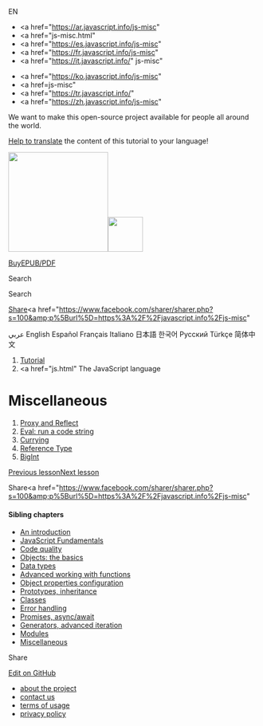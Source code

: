 EN

- <a href="https://ar.javascript.info/js-misc"
- <a href="js-misc.html"
- <a href="https://es.javascript.info/js-misc"
- <a href="https://fr.javascript.info/js-misc"
- <a href="https://it.javascript.info/"
  js-misc"

<!-- -->

- <a href="https://ko.javascript.info/js-misc"
- <a href=js-misc"
- <a href="https://tr.javascript.info/"
- <a href="https://zh.javascript.info/js-misc"

We want to make this open-source project available for people all around the world.

[Help to translate](translate.html) the content of this tutorial to your language!

<a href="index.html" class="sitetoolbar__link sitetoolbar__link_logo"><img src="img/sitetoolbar__logo_en.svg" class="sitetoolbar__logo sitetoolbar__logo_normal" width="200" /><img src="img/sitetoolbar__logo_small_en.svg" class="sitetoolbar__logo sitetoolbar__logo_small" width="70" /></a>

<a href="ebook.html" class="buy-book-button"><span class="buy-book-button__extra-text">Buy</span>EPUB/PDF</a>

Search

Search

<a href="tutorial/map.html" class="map">

<span class="share-icons__title">Share</span><a href="https://twitter.com/share?url=https%3A%2F%2Fjavascript.info%2Fjs-misc" class="share share_tw"></a><a href="https://www.facebook.com/sharer/sharer.php?s=100&amp;p%5Burl%5D=https%3A%2F%2Fjavascript.info%2Fjs-misc" </a>

عربي English Español Français Italiano 日本語 한국어 Русский Türkçe 简体中文

1.  <a href="index.html" class="breadcrumbs__link"><span class="breadcrumbs__hidden-text">Tutorial</span></a>
2.  <span id="breadcrumb-1"><a href="js.html" The JavaScript language</span></a></span>

# Miscellaneous

1.  <a href="proxy.html" class="lessons-list__link">Proxy and Reflect</a>
2.  <a href="eval.html" class="lessons-list__link">Eval: run a code string</a>
3.  <a href="currying-partials.html" class="lessons-list__link">Currying</a>
4.  <a href="reference-type.html" class="lessons-list__link">Reference Type</a>
5.  <a href="bigint.html" class="lessons-list__link">BigInt</a>

<a href="modules-dynamic-imports.html" class="page__nav page__nav_prev"><span class="page__nav-text"><span class="page__nav-text-shortcut"></span></span><span class="page__nav-text-alternate">Previous lesson</span></a><a href="proxy.html" class="page__nav page__nav_next"><span class="page__nav-text"><span class="page__nav-text-shortcut"></span></span><span class="page__nav-text-alternate">Next lesson</span></a>

<span class="share-icons__title">Share</span><a href="https://twitter.com/share?url=https%3A%2F%2Fjavascript.info%2Fjs-misc" class="share share_tw"></a><a href="https://www.facebook.com/sharer/sharer.php?s=100&amp;p%5Burl%5D=https%3A%2F%2Fjavascript.info%2Fjs-misc" </a>

<a href="tutorial/map.html" class="map">

<a href="tutorial/map.html" class="map"></a>

#### Sibling chapters

- <a href="getting-started.html" class="sidebar__link">An introduction</a>
- <a href="first-steps.html" class="sidebar__link">JavaScript Fundamentals</a>
- <a href="code-quality.html" class="sidebar__link">Code quality</a>
- <a href="object-basics.html" class="sidebar__link">Objects: the basics</a>
- <a href="data-types.html" class="sidebar__link">Data types</a>
- <a href="advanced-functions.html" class="sidebar__link">Advanced working with functions</a>
- <a href="object-properties.html" class="sidebar__link">Object properties configuration</a>
- <a href="prototypes.html" class="sidebar__link">Prototypes, inheritance</a>
- <a href="classes.html" class="sidebar__link">Classes</a>
- <a href="error-handling.html" class="sidebar__link">Error handling</a>
- <a href="async.html" class="sidebar__link">Promises, async/await</a>
- <a href="generators-iterators.html" class="sidebar__link">Generators, advanced iteration</a>
- <a href="modules.html" class="sidebar__link">Modules</a>
- <a href="js-misc.html" class="sidebar__link">Miscellaneous</a>

Share

<a href="https://twitter.com/share?url=https%3A%2F%2Fjavascript.info%2Fjs-misc" class="share share_tw sidebar__share"></a><a href="https://www.facebook.com/sharer/sharer.php?s=100&amp;p%5Burl%5D=https%3A%2F%2Fjavascript.info%2Fjs-misc" class="share share_fb sidebar__share"></a>

<a href="https://github.com/javascript-tutorial/en.javascript.info/blob/master/1-js/99-js-misc" class="sidebar__link">Edit on GitHub</a>

- <a href="about.html" class="page-footer__link">about the project</a>
- <a href="about.html#contact-us" class="page-footer__link">contact us</a>
- <a href="terms.html" class="page-footer__link">terms of usage</a>
- <a href="privacy.html" class="page-footer__link">privacy policy</a>
